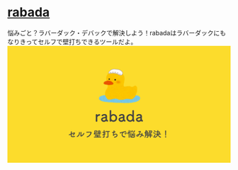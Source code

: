 # [rabada](https://rabada.herokuapp.com)
悩みごと？ラバーダック・デバックで解決しよう！rabadaはラバーダックにもなりきってセルフで壁打ちできるツールだよ。
![ogp](https://github.com/at946/rabada/blob/master/static/ogp.png)
